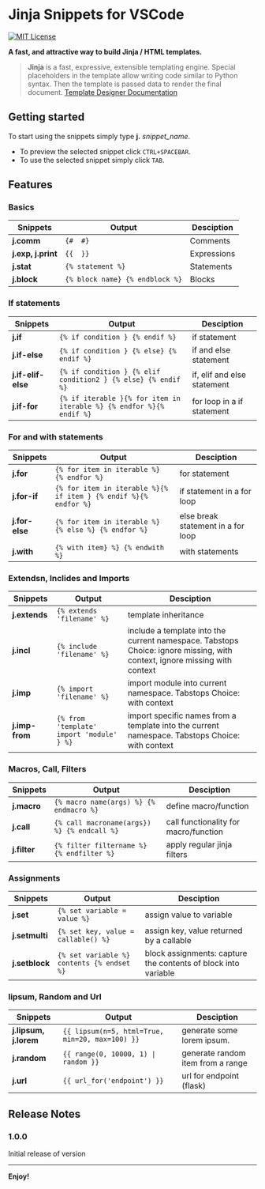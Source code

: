 # Jinja Snippets for VSCode

[![MIT License](https://img.shields.io/badge/License-MTI-green)](https://opensource.org/licenses/MIT)

**A fast, and attractive way to build Jinja / HTML templates.**



>**Jinja** is a fast, expressive, extensible templating engine. Special placeholders in the template allow writing code similar to Python syntax. Then the template is passed data to render the final document. [Template Designer Documentation](https://jinja.palletsprojects.com/en/3.0.x/templates/)


## Getting started

To start using the snippets simply type **j.** *snippet_name*.

* To preview the selected snippet click `CTRL+SPACEBAR`.  
* To use the selected snippet simply click `TAB`.


## Features

### Basics
|Snippets|Output|Desciption|
|--------|------|----------|
|**j.comm**|`{#  #}`|Comments|
|**j.exp, j.print**|`{{  }}`|Expressions|
|**j.stat**|`{% statement %}`|Statements|
|**j.block**|`{% block name} {% endblock %}`|Blocks|

### If statements
|Snippets|Output|Desciption|
|--------|------|----------|
|**j.if**|`{% if condition } {% endif %}`|if statement|
|**j.if-else**|`{% if condition } {% else} {% endif %}`|if and else statement|
|**j.if-elif-else**|`{% if condition } {% elif condition2 } {% else} {% endif %}`|if, elif and else statement|
|**j.if-for**|`{% if iterable }{% for item in iterable %} {% endfor %}{% endif %}`|for loop in a if statement|

### For and with statements
|Snippets|Output|Desciption|
|--------|------|----------|
|**j.for**|`{% for item in iterable %} {% endfor %}`|for statement|
|**j.for-if**|`{% for item in iterable %}{% if item } {% endif %}{% endfor %}`|if statement in a for loop|
|**j.for-else**|`{% for item in iterable %} {% else %} {% endfor %}`|else break statement in a for loop|
|**j.with**|`{% with item} %} {% endwith %}`|with statements|

### Extendsn, Inclides and Imports 
|Snippets|Output|Desciption|
|--------|------|----------|
|**j.extends**|`{% extends 'filename' %}`|template inheritance|
|**j.incl**|`{% include 'filename' %}`|include a template into the current namespace. Tabstops Choice: ignore missing, with context, ignore missing with context|
|**j.imp**|`{% import 'filename' %}`|import module into current namespace. Tabstops Choice: with context|
|**j.imp-from**|`{% from 'template' import 'module' } %}`|import specific names from a template into the current namespace. Tabstops Choice: with context|

### Macros, Call, Filters
|Snippets|Output|Desciption|
|--------|------|----------|
|**j.macro**|`{% macro name(args) %} {% endmacro %}`|define macro/function|
|**j.call**|`{% call macroname(args}) %} {% endcall %}`|call functionality for macro/function|
|**j.filter**|`{% filter filtername %} {% endfilter %}`|apply regular jinja filters|

### Assignments
|Snippets|Output|Desciption|
|--------|------|----------|
|**j.set**|`{% set variable = value %}`|assign value to variable|
|**j.setmulti**|`{% set key, value = callable() %}`|assign key, value returned by a callable|
|**j.setblock**|`{% set variable %} contents {% endset %}`|block assignments: capture the contents of block into variable|

### lipsum, Random and Url
|Snippets|Output|Desciption|
|--------|------|----------|
|**j.lipsum, j.lorem**|`{{ lipsum(n=5, html=True, min=20, max=100) }}`|generate some lorem ipsum.|
|**j.random**|`{{ range(0, 10000, 1) \| random }}`|generate random item from a range|
|**j.url**|`{{ url_for('endpoint') }}`|url for endpoint (flask)|


## Release Notes

### 1.0.0

Initial release of version

___
**Enjoy!**